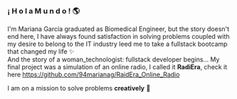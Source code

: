 ### ¡ H o l a  M u n d o ! :earth_americas:

I'm Mariana García graduated as Biomedical Engineer, but the story doesn't end here, I have always found satisfaction in solving problems coupled with my desire to belong to the IT industry leed me to take a fullstack bootcamp that changed my life ✨   
And the story of a woman_technologist: fullstack developer begins...
My final project was a simulation of an online radio, I called it **RadiEra**, check it here https://github.com/94marianag/RaidEra_Online_Radio  
  
  I am on a mission to solve problems **creatively** :rocket:

<!--
**94marianag/94marianag** is a ✨ _special_ ✨ repository because its `README.md` (this file) appears on your GitHub profile.

Here are some ideas to get you started:

- 🔭 I’m currently working on ...
- 🌱 I’m currently learning ...
- 👯 I’m looking to collaborate on ...
- 🤔 I’m looking for help with ...
- 💬 Ask me about ...
- 📫 How to reach me: ...
- 😄 Pronouns: ...
- ⚡ Fun fact: ...
-->
